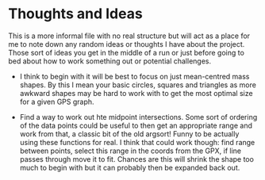 # Thoughts and Ideas

This is a more informal file with no real structure but will act as a place for me to note down any random ideas or thoughts I have about the project. Those sort of ideas you get in the middle of a run or just before going to bed about how to work something out or potential challenges.

- I think to begin with it will be best to focus on just mean-centred mass shapes. By this I mean your basic circles, squares and triangles as more awkward shapes may be hard to work with to get the most optimal size for a given GPS graph.

- Find a way to work out hte midpoint intersections. Some sort of ordering of the data points could be useful to then get an appropriate range and work from that, a classic bit of the old argsort! Funny to be actually using these functions for real. I think that could work though: find range between points, select this range in the coords from the GPX, if line passes through move it to fit. Chances are this will shrink the shape too much to begin with but it can probably then be expanded back out.
